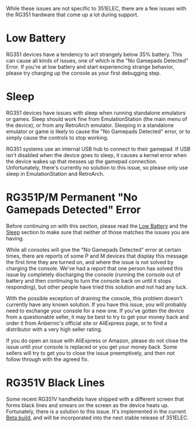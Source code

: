 While these issues are not specific to 351ELEC, there are a few issues with the RG351 hardware that come up a lot during support.

# Low Battery

RG351 devices have a tendency to act strangely below 35% battery. This can cause all kinds of issues, one of which is the "No Gamepads Detected" Error. If you're at low battery and start experiencing strange behavior, please try charging up the console as your first debugging step.

# Sleep

RG351 devices have issues with sleep when running standalone emulators or games. Sleep should work fine from EmulationStation (the main menu of the device), or from any RetroArch emulator. Sleeping in a standalone emulator or game is likely to cause the "No Gamepads Detected" error, or to simply cause the controls to stop working.

RG351 systems use an internal USB hub to connect to their gamepad. If USB isn't disabled when the device goes to sleep, it causes a kernel error when the device wakes up that messes up the gamepad connection. Unfortunately, there's currently no solution to this issue, so please only use sleep in EmulationStation and RetroArch.

# RG351P/M Permanent "No Gamepads Detected" Error

Before continuing on with this section, please read the [Low Battery](#low-battery) and the [Sleep](#sleep) section to make sure that neither of those matches the issues you are having.

While all consoles will give the "No Gamepads Detected" error at certain times, there are reports of some P and M devices that display this message the first time they are turned on, and where the issue is not solved by charging the console. We've had a report that one person has solved this issue by completely discharging the console (running the console out of battery and then continuing to turn the console back on until it stops responding), but other people have tried this solution and not had any luck.

With the possible exception of draining the console, this problem doesn't currently have any known solution. If you have this issue, you will probably need to exchange your console for a new one. If you've gotten the device from a questionable seller, it may be best to try to get your money back and order it from Anbernic's official site or AliExpress page, or to find a distributor with a very high seller rating.

If you do open an issue with AliExpress or Amazon, please do not close the issue until your console is replaced or you get your money back. Some sellers will try to get you to close the issue preemptively, and then not follow through with the agreed fix.

# RG351V Black Lines

Some recent RG351V handhelds have shipped with a different screen that forms black lines and smears on the screen as the device heats up. Fortunately, there is a solution to this issue. It's implemented in the current [Beta build](Contributing-to-351ELEC#beta-builds), and will be incorporated into the next stable release of 351ELEC.